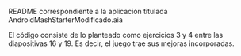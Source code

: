README correspondiente a la aplicación titulada AndroidMashStarterModificado.aia

El código consiste de lo planteado como ejercicios 3 y 4 entre las diapositivas 16 y 19. Es decir, el juego trae sus mejoras 
incorporadas.
